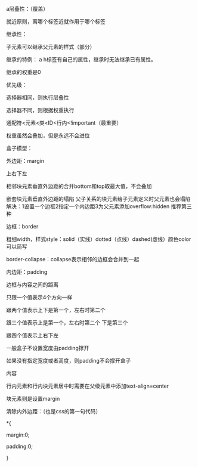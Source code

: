 a层叠性：（覆盖）

就近原则，离哪个标签近就作用于哪个标签

继承性：

子元素可以继承父元素的样式（部分）

继承的特例：
a h标签有自己的属性，继承时无法继承已有属性。

继承的权重是0

优先级：

选择器相同，则执行层叠性

选择器不同，则根据权重执行

通配符<元素<类<ID<行内<!important（最重要）

权重虽然会叠加，但是永远不会进位

盒子模型：

外边距：margin 

上右下左

相邻块元素垂直外边距的合并bottom和top取最大值，不会叠加

嵌套块元素垂直外边距的塌陷 父子关系的块元素给子元素定义时父元素也会塌陷 解决：1设置一个边框2指定一个内边距3为父元素添加overflow:hidden 推荐第三种

边框：border

粗细width，样式style：solid（实线）dotted（点线）dashed(虚线）颜色color 可以简写 

border-collapse：collapse表示相邻的边框会合并到一起

内边距：padding

边框与内容之间的距离 

只跟一个值表示4个方向一样

跟两个值表示上下是第一个，左右时第二个

跟三个值表示上是第一个，左右时第二个 下是第三个

跟四个值表示上右下左

一般盒子不设置宽度由padding撑开

如果没有指定宽度或者高度，则padding不会撑开盒子

内容

行内元素和行内块元素居中时需要在父级元素中添加text-align=center

块元素则是设置margin

清除内外边距：（也是css的第一句代码）

*{

margin:0;

padding:0;

}